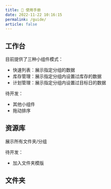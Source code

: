 ```yaml
---
title: 📄 使用手册
date: 2022-11-22 10:16:15
permalink: /guide/
article: false
---
```


## 工作台

目前提供了三种小组件模式：

- 快速列表：展示指定分组的数据
- 库存管理：展示指定分组内设置过库存的数据
- 计划管理：展示指定分组内设置过目标日的数据

待开发：
- 其他小组件
- 拖动排序



## 资源库

展示所有文件夹/分组

待开发：

- 加入文件夹模版


## 文件夹
### 

